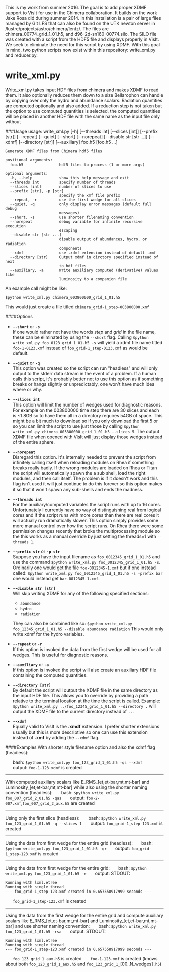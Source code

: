 
This is my work from summer 2016. The goal is to add proper XDMF support to VisIt for use in the Chimera collaboration. It builds on the work Jake Rosa did during summer 2014. In this installation is a pair of large files managed by Git LFS that can also be found on the UTK newton server in /lustre/projects/astro/chimera/lentz/. The files are chimera_00774_grid_1_01.h5, and d96-2d-sn160-00774.silo. The SILO file was created with a script from the HDF5 file and displays properly in VisIt. We seek to eliminate the need for this script by using XDMF. With this goal in mind, two python scripts now exist within this repository: write_xml.py and reducer.py. 

write_xml.py
============
Write_xml.py takes input HDF files from chimera and makes XDMF to read them. It also optionally reduces them down to a size Bellarophon can handle by copying over only the hydro and abundance scalars. Radiation quantities are computed optionally and also added. If a reduction step is not taken but the option to use computed quantities is selected, the computed quantities will be placed in another HDF file with the same name as the input file only without 

###Usage
    usage: write_xml.py [-h] [--threads int] [--slices [int]] [--prefix [str]]
                        [--repeat] [--quiet] [--short] [--norepeat]
                        [--disable str [str ...]] [--xdmf] [--directory [str]]
                        [--auxiliary]
                        foo.h5 [foo.h5 ...]
    
    Generate XDMF files from Chimera hdf5 files
    
    positional arguments:
      foo.h5                hdf5 files to process (1 or more args)
    
    optional arguments:
      -h, --help            show this help message and exit
      --threads int         specify number of threads
      --slices [int]        number of slices to use
      --prefix [str], -p [str]
                            specify the xmf file prefix
      --repeat, -r          use the first wedge for all slices
      --quiet, -q           only display error messages (default full debug
                            messages)
      --short, -s           use shorter filenaming convention
      --norepeat            debug variable for infinite recursive execution
                            escaping
      --disable str [str ...]
                            disable output of abundances, hydro, or radiation
                            components
      --xdmf                use .xdmf extension instead of default .xmf
      --directory [str]     Output xdmf in dirctory specified instead of next 
                            to hdf files
      --auxiliary, -a       Write auxiliary computed (derivative) values like
                            luminosity to a companion file
An example call might be like:

    $python write_xml.py chimera_003800000_grid_1_01.h5

This would just create a file titled `chimera_grid-1_step-003800000.xmf` 

####Options
* __`--short`__ or __`-s`__   
If one would rather not have the words _step_ and _grid_ in the file name, these can be eliminated by using the `--short` flag.
Calling `$python write_xml.py foo_0123_grid_1_01.h5 -s` will yield a xdmf file name titled `foo-1-0123.xmf` instead of `foo_grid-1_step-0123.xmf` as would be default.

* __`--quiet`__ or __`-q`__  
This option was created so the script can run "headless" and will only output to the stderr data stream in the event of a problem. If a human calls this script, it's probably better not to use this option as if something breaks or hangs slightly or unpredictably, one won't have much idea where or why.

* __`--slices int`__   
This option will limit the number of wedges used for diagnostic reasons. For example on the 003800000 time step there are 30 slices and each is ~1.8GB so to have them all in a directory requires 54GB of space. This might be a bit much to download so if you only download the first 5 or so you can limit the script to use just those by calling `$python write_xml.py chimera_003800000_grid_1_01.h5 --slices 5`. The output XDMF file when opened with VisIt will just display those wedges instead of the entire sphere. 

* __`--norepeat`__   
Disregard this option. It's internally needed to prevent the script from infinitely calling itself when reloading modules on Rhea if something breaks really badly. If the wrong modules are loaded on Rhea or Titan the script will automatically spawn the a sub shell, load the right modules, and then call itself. The problem is if it doesn't work and this flag isn't used it will just continue to do this forever so this option makes it so that it won't spawn any sub-shells and ends the madness. 

* __`--threads int`__   
For the auxiliary/computed variables the script runs with up to 16 cores. Unfortunately I currently have no way of distinguishing real from logical cores and if the script runs with more cores than there are real cores it will actually run dramatically slower. This option simply provides some more manual control over how the script runs. On Rhea there were some permission changes recently that broke the multiprocessing module so the this works as a manual override by just setting the threads=1 with `--threads 1`.

* __`--prefix str`__ or __`-p str`__   
Suppose you have the input filename as `foo_0012345_grid_1_01.h5` and use the command `$python write_xml.py foo_0012345_grid_1_01.h5 -s`. Ordinarily one would get the file `foo-0012345-1.xmf` but if one instead called: `$python write_xml.py foo_0012345_grid_1_01.h5 -s -prefix bar` one would instead get `bar-0012345-1.xmf`.

* __`--disable str [str]`__   
Will skip writing XDMF for any of the following specified sections:
    + `abundance`
    + `hydro`
    + `radiation`

    They can also be combined like so:
    `$python write_xml.py foo_12345_grid_1_01.h5 --disable abundance radiation`
    This would only write xdmf for the hydro variables.

* __`--repeat`__ or __`-r`__   
If this option is invoked the data from the first wedge will be used for all wedges. This is useful for diagnostic reasons.

* __`--auxiliary`__ or __`-a`__   
If this option is invoked the script will also create an auxiliary HDF file containing the computed quantities.

* __`--directory [str]`__   
By default the script will output the XDMF file in the same directory as the input HDF file. This allows you to override by providing a path relative to the terminal location at the time the script is called. Example:
    `$python write_xml.py ../foo_12345_grid_1_01.h5 --directory .` 
will output the XDMF file to the current directory instead of `..`.

* __`--xdmf`__   
Equally valid to VisIt is the __.xmdf__ extension. I prefer shorter extensions usually but this is more descriptive so one can use this extension instead of __.xmf__ by adding the `--xdmf` flag.


####Examples
With shorter style filename option and also the xdmf flag (headless):

&nbsp;&nbsp;&nbsp;&nbsp;&nbsp;&nbsp;bash: `$python write_xml.py foo_123_grid_1_01.h5 -qs --xdmf`
&nbsp;&nbsp;&nbsp;&nbsp;&nbsp;&nbsp;output: `foo-1-123.xdmf` is created

___
With computed auxiliary scalars like E_RMS_[et,et-bar,mt,mt-bar] and Luminosity_[et,et-bar,mt,mt-bar] while also using the shorter naming convention (headless): 
&nbsp;&nbsp;&nbsp;&nbsp;&nbsp;&nbsp;bash: `$python write_xml.py foo_007_grid_2_01.h5 -qas`
&nbsp;&nbsp;&nbsp;&nbsp;&nbsp;&nbsp;output: `foo-2-007.xmf`,`foo_007_grid_2_aux.h5` are created
___
Using only the first slice (headless):
&nbsp;&nbsp;&nbsp;&nbsp;&nbsp;&nbsp;bash: `$python write_xml.py foo_123_grid_1_01.h5 -q --slices 1`
&nbsp;&nbsp;&nbsp;&nbsp;&nbsp;&nbsp;output: `foo_grid-1_step-123.xmf` is created
___
Using the data from first wedge for the entire grid (headless):
&nbsp;&nbsp;&nbsp;&nbsp;&nbsp;&nbsp;bash: `$python write_xml.py foo_123_grid_1_01.h5 -qr`
&nbsp;&nbsp;&nbsp;&nbsp;&nbsp;&nbsp;output: `foo_grid-1_step-123.xmf` is created
___
Using the data from first wedge for the entire grid:
&nbsp;&nbsp;&nbsp;&nbsp;&nbsp;&nbsp;bash: `$python write_xml.py foo_123_grid_1_01.h5 -r`
&nbsp;&nbsp;&nbsp;&nbsp;&nbsp;&nbsp;output: 
STDOUT: 
```
Running with lxml.etree
Running with single thread
--- foo_grid-1_step-123.xmf created in 0.657558917999 seconds ---
```
&nbsp;&nbsp;&nbsp;&nbsp;&nbsp;&nbsp;`foo_grid-1_step-123.xmf` is created
___
Using the data from the first wedge for the entire grid and compute auxiliary scalars like E_RMS_[et,et-bar,mt,mt-bar] and Luminosity_[et,et-bar,mt,mt-bar] and use shorter naming convention:
&nbsp;&nbsp;&nbsp;&nbsp;&nbsp;&nbsp;bash: `$python write_xml.py foo_123_grid_1_01.h5 -rsa`
&nbsp;&nbsp;&nbsp;&nbsp;&nbsp;&nbsp;output: 
STDOUT: 
```
Running with lxml.etree
Running with single thread
--- foo_grid-1_step-123.xmf created in 0.657558917999 seconds ---
```
&nbsp;&nbsp;&nbsp;&nbsp;&nbsp;&nbsp;`foo_123_grid_1_aux.h5` is created
&nbsp;&nbsp;&nbsp;&nbsp;&nbsp;&nbsp;`foo-1-123.xmf` is created (knows about both `foo_123_grid_1_aux.h5` and `foo_123_grid_1_`[00..N_wedges]`.h5`)

